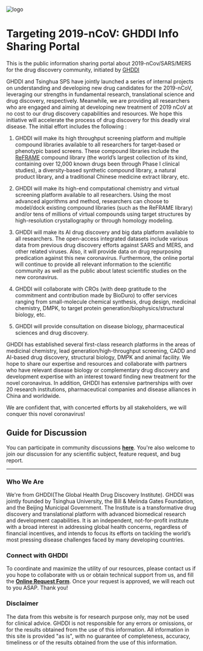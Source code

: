 ![logo](http://www.ghddi.org/sites/all/themes/jjh/images/logob@2x.png)
# Targeting 2019-nCoV: GHDDI Info Sharing Portal
This is the public information sharing portal about 2019-nCov/SARS/MERS for the drug discovery community, initiated by [GHDDI](http://www.ghddi.org)

GHDDI and Tsinghua SPS have jointly launched a series of internal projects on understanding and developing new drug candidates for the 2019-nCoV, leveraging our strengths in fundamental research, translational science and drug discovery, respectively. Meanwhile, we are providing all researchers who are engaged and aiming at developing new treatment of 2019 nCoV at no cost to our drug discovery capabilities and resources. We hope this initiative will accelerate the process of drug discovery for this deadly viral disease. The initial effort includes the following :

1) GHDDI will make its high throughput screening platform and multiple compound libraries available to all researchers for target-based or phenotypic based screens. These compound libraries include the [ReFRAME](https://reframedb.org/) compound library (the world’s largest collection of its kind, containing over 12,000 known drugs been through Phase I clinical studies), a diversity-based synthetic compound library, a natural product library, and a traditional Chinese medicine extract library, etc.

2) GHDDI will make its high-end computational chemistry and virtual screening platform available to all researchers. Using the most advanced algorithms and method, researchers can choose to model/dock existing compound libraries (such as the ReFRAME library) and/or tens of millions of virtual compounds using target structures by high-resolution crystallography or through homology modeling.

3) GHDDI will make its AI drug discovery and big data platform available to all researchers. The open-access integrated datasets include various data from previous drug discovery efforts against SARS and MERS, and other related viruses. Also, it will provide data on drug repurposing predication against this new coronavirus. Furthermore, the online portal will continue to provide all relevant information to the scientific community as well as the public about latest scientific studies on the new coronavirus.

4) GHDDI will collaborate with CROs (with deep gratitude to the commitment and contribution made by BioDuro) to offer services ranging from small-molecule chemical synthesis, drug design, medicinal chemistry, DMPK, to target protein generation/biophysics/structural biology, etc.

5) GHDDI will provide consultation on disease biology, pharmaceutical sciences and drug discovery.

GHDDI has established several first-class research platforms in the areas of medicinal chemistry, lead generation/high-throughput screening, CADD and AI-based drug discovery, structural biology, DMPK and animal facility. We hope to share our expertise and resources and collaborate with partners who have relevant disease biology or complementary drug discovery and development expertise with an interest toward finding new treatment for the novel coronavirus. In addition, GHDDI has extensive partnerships with over 20 research institutions, pharmaceutical companies and disease alliances in China and worldwide. 

We are confident that, with concerted efforts by all stakeholders, we will conquer this novel coronavirus!


## Guide for Discussion
You can participate in community discussions [**here**](https://github.com/GHDDI-AILab/Targeting2019-nCoV/issues). You're also welcome to join our discussion for any scientific subject, feature request, and bug report.                       

----
### Who We Are    
We're from GHDDI(The Global Health Drug Discovery Institute). GHDDI was jointly founded by Tsinghua University, the Bill & Melinda Gates Foundation, and the Beijing Municipal Government. The Institute is a transformative drug discovery and translational platform with advanced biomedical research and development capabilities. It is an independent, not-for-profit institute with a broad interest in addressing global health concerns, regardless of financial incentives, and intends to focus its efforts on tackling the world’s most pressing disease challenges faced by many developing countries. 

### Connect with GHDDI

To coordinate and maximize the utility of our resources, please contact us if you hope to collaborate with us or obtain technical support from us, and fill the [**Online Request Form**](http://ghddionlineform.mikecrm.com/KRLHRTl). Once your request is approved, we will reach out to you ASAP. Thank you! 

### Disclaimer
The data from this website is for research purpose only, may not be used for clinical advice. GHDDI is not responsible for any errors or omissions, or for the results obtained from the use of this information. All information in this site is provided "as is", with no guarantee of completeness, accuracy, timeliness or of the results obtained from the use of this information.
